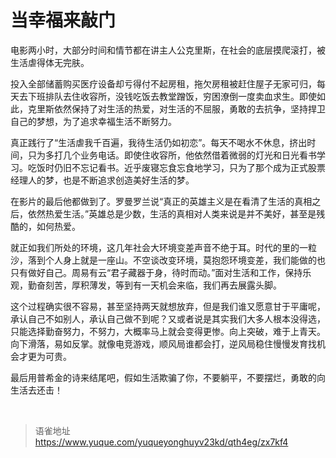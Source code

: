 # 当幸福来敲门
电影两小时，大部分时间和情节都在讲主人公克里斯，在社会的底层摸爬滚打，被生活虐得体无完肤。

投入全部储蓄购买医疗设备却亏得付不起房租，拖欠房租被赶住屋子无家可归，每天去下班排队去住收容所，没钱吃饭去教堂蹭饭，穷困潦倒一度卖血求生。即使如此，克里斯依然保持了对生活的热爱，对生活的不屈服，勇敢的去抗争，坚持捍卫自己的梦想，为了追求幸福生活不断努力。

真正践行了“生活虐我千百遍，我待生活仍如初恋”。每天不喝水不休息，挤出时间，只为多打几个业务电话。即使住收容所，他依然借着微弱的灯光和日光看书学习。吃饭时仍旧不忘记看书。近乎废寝忘食忘食地学习，只为了那个成为正式股票经理人的梦，也是不断追求创造美好生活的梦。

在影片的最后他都做到了。罗曼罗兰说“真正的英雄主义是在看清了生活的真相之后，依然热爱生活。”英雄总是少数，生活的真相对人类来说是并不美好，甚至是残酷的，如何热爱。

就正如我们所处的环境，这几年社会大环境变差声音不绝于耳。时代的里的一粒沙，落到个人身上就是一座山。不空谈改变环境，莫抱怨环境变差，我们能做的也只有做好自己。周易有云“君子藏器于身，待时而动。”面对生活和工作，保持乐观，勤奋刻苦，厚积薄发，等到有一天机会来临，我们再去展露头脚。

这个过程确实很不容易，甚至坚持两天就想放弃，但是我们谁又愿意甘于平庸呢，承认自己不如别人，承认自己做不到呢？又或者说是其实我们大多人根本没得选，只能选择勤奋努力，不努力，大概率马上就会变得更惨。向上突破，难于上青天。向下滑落，易如反掌。就像电竞游戏，顺风局谁都会打，逆风局稳住慢慢发育找机会才更为可贵。

最后用普希金的诗来结尾吧，假如生活欺骗了你，不要躺平，不要摆烂，勇敢的向生活去还击！

<br>
  
> 语雀地址 https://www.yuque.com/yuqueyonghuyv23kd/qth4eg/zx7kf4
